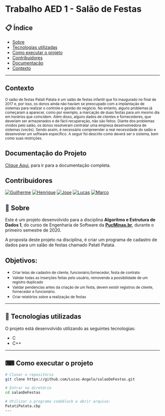 # Trabalho AED 1 - Salão de Festas

## 📋 Índice

- [Sobre](#-Sobre)
- [Tecnologias utilizadas](#-Tecnologias-utilizadas)
- [Como executar o projeto](#-Como-executar-o-projeto)
- [Contribuidores](#-Contribuidores)
- [Documentação](#-Documentação)
- [Contexto](#-Contexto)

---

## Contexto
<small>O salão de festas Patati Patata é um salão de festas infantil que foi inaugurado no final de 2017 e, por isso, os donos ainda não haviam se preocupado com a implantação de sistemas para realizar o controle e gestão do negócio. No entanto, alguns problemas já começaram a aparecer, como por exemplo, a marcação de duas festas para um mesmo dia em horários que coincidem. Além disso, alguns dados de clientes e fornecedores, que deveriam ser armazenados e de fácil recuperação, não são feitos. Diante dos problemas vividos pelo salão, os donos resolveram contratar uma empresa desenvolvedora de sistemas (vocês). Sendo assim, é necessário compreender a real necessidade do salão e desenvolver um software específico. A seguir foi descrito como deverá ser o sistema, bem como suas restrições.
</small>

## Documentação do Projeto
[Clique Aqui](https://drive.google.com/file/d/1TOugNyQbz6zPRWl2OXTKr207B2fIZ1BD/view?usp=drivesdk), para ir para a documentação completa.

## Contribuidores
[![Guilherme](https://avatars0.githubusercontent.com/u/63319368?s=50&u=bdf502a9e02038033aff63b3cf3ce561a0ee7711&v=4 "Guilherme")](https://github.com/guizombas) [![Henrique](https://avatars0.githubusercontent.com/u/24460777?s=50&u=dda0838319007c563a6a602ba1be32a949cd8e77&v=4 "Henrique")](https://github.com/Henrikkee)  [![Jose](https://avatars0.githubusercontent.com/u/65291400?s=50 "José")](https://github.com/josemauriciogf) 
[![Lucas](https://avatars0.githubusercontent.com/u/49598959?s=50 "Lucas")](https://github.com/Lucas-Angelo) 
[![Marco](https://i.imgur.com/mIunqre.png "Marco")](https://github.com/MarcoTullio1) 


## 📖 Sobre 

Este é um projeto desenvolvido para a disciplina **Algoritmo e Estrutura de Dados 1**, do curso de Engenharia de Software da **[PucMinas.br](https://www.pucminas.br/)**, durante o primeiro semestre de 2020.

A proposta deste projeto na disciplina, é criar um programa de cadastro de dados para um salão de festas chamado Patati Patata.

## Objetivos:

 - <small>Criar telas de cadastro de cliente, funcionário,fornecedor, festa de contrato </small>
 - <small>Validar todas as inserções feitas pelo usuário, removendo a possibilidade de um registro duplicado</small>
 - <small>Validar pendencias antes da criação de um festa, devem existir registros de cliente, fornecedor e funcionário.</small>
 - <small>Criar  relatórios sobre a realização de festas</small>

--- 

## 🚀 Tecnologias utilizadas

O projeto está desenvolvido utilizando as seguintes tecnologias:

- C
- C++

--- 

## ⌨ Como executar o projeto

```bash
# Clonar o repositório
git clone https://github.com/Lucas-Angelo/salaoDeFestas.git

# Entrar no diretório
cd salaoDeFestas

# Utilizar o programa codeblock e abrir arquivo:
PatatiPatata.cbp
---
